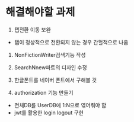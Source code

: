 # 해결해야할 과제

1. 탭전환 이동 보완

- 탭이 정상적으로 전환되지 않는 경우 간헐적으로 나옴

1. NonFictionWriter검색기능 작성

1. SearchNnew파트의 디자인 수정

1. 한글폰트를 네이버 폰트에서 구해볼 것

1. authorization 기능 만들기

- 전체DB를 UserDB에 1:N으로 엮어줘야 함
- jwt를 활용한 login logout 구현
